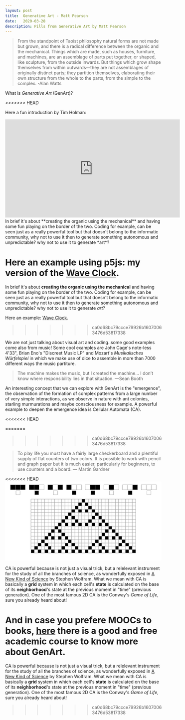 ```yaml
---
layout: post
title:  Generative Art - Matt Pearson
date:   2020-03-28
description: Pills from Generative Art by Matt Pearson
---
```



<blockquote>
From the standpoint of Taoist philosophy natural forms are not made but grown, and there is a radical difference between the organic and the mechanical.
Things which are made, such as houses, furniture, and machines, are an assemblage of parts put together, or shaped, like sculpture, from the outside inwards.
But things which grow shape themselves from within outwards—they are not assemblages of originally distinct parts; they partition themselves, elaborating their own structure from the whole to the parts, from the simple to the complex.
-Alan Watts
</blockquote>

What is *Generative Art* (GenArt)? 

<<<<<<< HEAD

Here a fun introduction by Tim Holman:
<iframe width="560" height="315" src="https://www.youtube.com/embed/4Se0_w0ISYk" frameborder="0" allow="accelerometer; autoplay; encrypted-media; gyroscope; picture-in-picture" allowfullscreen></iframe>
<br>
In brief it's about **creating the organic using the mechanical** and having some fun playing on the border of the two. Coding for example, can be seen just as a really powerful tool but that doesn't belong to the informatic community, why not to use it then to generate something autonomous and unpredictable? why not to use it to generate *art*?

Here an example using p5js: my version of the <a href="https://fabiomarchiano.github.io/projects/waveclock" target="_blank">Wave Clock</a>.
=======
In brief it's about **creating the organic using the mechanical** and having some fun playing on the border of the two. Coding for example, can be seen just as a really powerful tool but that doesn't belong to the informatic community, why not to use it then to generate something autonomous and unpredictable? why not to use it to generate *art*?

Here an example: <a href="https://fabiomarchiano.github.io/projects/waveclock" target="_blank">Wave Clock</a>.
>>>>>>> ca0d68bc79ccce79926b16070063476d53817338

We are not just talking about visual art and coding..some good examples come also from music! Some cool examples are John Cage's note-less 4'33", Brian Eno's "Discreet Music LP" and Mozart's *Musikalisches Würfelspiel* in which we make use of dice to assemble in more than 7000 different ways the music partiture.

<blockquote>
The machine makes the music, but I created the machine…
I don’t know where responsibility lies in that situation.
—Sean Booth
</blockquote>


An interesting concept that we can explore with GenArt is the "emergence", the observation of the formation of complex patterns from a large number of very simple interactions, as we observe in nature with ant colonies, starling murmurations and maybe consciousness for example. A powerful example to deepen the emergence idea is Cellular Automata (CA). 

<<<<<<< HEAD

=======
>>>>>>> ca0d68bc79ccce79926b16070063476d53817338
<blockquote>
To play life you must have a fairly large checkerboard and a plentiful supply of flat counters of two colors. It is possible to work with pencil and graph paper but it is much easier, particularly for beginners, to use counters and a board.
— Martin Gardner
</blockquote>

<<<<<<< HEAD
<img src="/assets/img/ca.png" style="max-width: 100%; height: auto;">


CA is powerful because is not just a visual trick, but a relelevant instrument for the study of all the branches of science, as wonderfully exposed in <a href="https://www.wolframscience.com/nks/" target="_blank">A New Kind of Science</a> by Stephen Wolfram. What we mean with CA is basically a **grid** system in which each cell's **state** is calculated on the base of its **neighborhood**'s state at the previous moment in "time" (previous generation). One of the most famous 2D CA is the Conway's *Game of Life*, sure you already heard about!

And in case you prefere MOOCs to books, <a href="https://www.kadenze.com/courses/generative-art-and-computational-creativity-i" target="_blank">here</a> there is a good and free academic course to know more about GenArt.
=======
CA is powerful because is not just a visual trick, but a relelevant instrument for the study of all the branches of science, as wonderfully exposed in <a href="https://www.wolframscience.com/nks/" target="_blank">A New Kind of Science</a> by Stephen Wolfram. What we mean with CA is basically a **grid** system in which each cell's **state** is calculated on the base of its **neighborhood**'s state at the previous moment in "time" (previous generation). One of the most famous 2D CA is the Conway's *Game of Life*, sure you already heard about!
>>>>>>> ca0d68bc79ccce79926b16070063476d53817338
